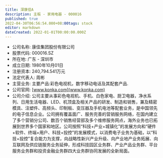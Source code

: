 ```yaml
---
title: 深康佳A
description: 主板 - 家用电器 - 000016
published: true
2022-04-30T06:56:54.000+08:00tags: stock
editor: markdown
dateCreated: 2022-01-01T00:00:00.000Z
---
```


- 公司名称: 康佳集团股份有限公司
- 股票代码: 000016.SZ
- 所在地: 广东 - 深圳市
- 成立日期: 1980年10月01日
- 注册资本: 240,794.541万元
- 法定代表人: 周彬
- 主营业务: 主要产品:彩色电视机，数字移动电话及其配套产品.
- 公司官网: [www.konka.com](www.konka.com)
- 公司介绍: 公司主要从事彩色电视机、手机、白色家电、厨卫电器，净水系列、日用生活电器、LED、机顶盒及相关产品的研发、制造和销售，兼及精密模具、注塑件、高频头、印制板、变压器及手机电池等配套业务，是中国领先的电子信息企业。公司拥有覆盖面广、服务完善的营销服务网络，在国内建立了多个营销分公司、数百个销售经营部及多个维修服务网点，海外业务也已拓展到世界多个国家和地区。公司按照“科技+产业+城镇化”的发展方向和“硬件+软件、终端+用户、科技+投控”的发展模式，以消费电子业务为基础，以“科技+投控”复合能力为支撑，向战略性新兴产业升级、向产业地产业务拓展、向互联网及供应链服务业务延伸，形成科技园区业务群、产业产品业务群、平台服务业务群和投资金融业务群四大业务群协同发展的全新局面。


